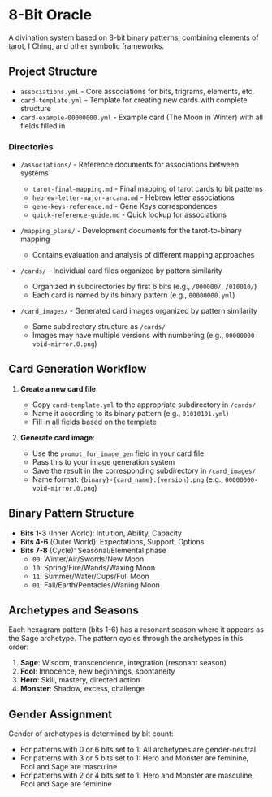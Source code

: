 # 8-Bit Oracle

A divination system based on 8-bit binary patterns, combining elements of tarot, I Ching, and other symbolic frameworks.

## Project Structure

- `associations.yml` - Core associations for bits, trigrams, elements, etc.
- `card-template.yml` - Template for creating new cards with complete structure
- `card-example-00000000.yml` - Example card (The Moon in Winter) with all fields filled in

### Directories

- `/associations/` - Reference documents for associations between systems
  - `tarot-final-mapping.md` - Final mapping of tarot cards to bit patterns
  - `hebrew-letter-major-arcana.md` - Hebrew letter associations
  - `gene-keys-reference.md` - Gene Keys correspondences
  - `quick-reference-guide.md` - Quick lookup for associations

- `/mapping_plans/` - Development documents for the tarot-to-binary mapping
  - Contains evaluation and analysis of different mapping approaches
  
- `/cards/` - Individual card files organized by pattern similarity
  - Organized in subdirectories by first 6 bits (e.g., `/000000/`, `/010010/`)
  - Each card is named by its binary pattern (e.g., `00000000.yml`)

- `/card_images/` - Generated card images organized by pattern similarity
  - Same subdirectory structure as `/cards/`
  - Images may have multiple versions with numbering (e.g., `00000000-void-mirror.0.png`)

## Card Generation Workflow

1. **Create a new card file**:
   - Copy `card-template.yml` to the appropriate subdirectory in `/cards/`
   - Name it according to its binary pattern (e.g., `01010101.yml`)
   - Fill in all fields based on the template

2. **Generate card image**:
   - Use the `prompt_for_image_gen` field in your card file
   - Pass this to your image generation system
   - Save the result in the corresponding subdirectory in `/card_images/`
   - Name format: `{binary}-{card_name}.{version}.png` (e.g., `00000000-void-mirror.0.png`)

## Binary Pattern Structure

- **Bits 1-3** (Inner World): Intuition, Ability, Capacity
- **Bits 4-6** (Outer World): Expectations, Support, Options
- **Bits 7-8** (Cycle): Seasonal/Elemental phase
  - `00`: Winter/Air/Swords/New Moon
  - `10`: Spring/Fire/Wands/Waxing Moon
  - `11`: Summer/Water/Cups/Full Moon
  - `01`: Fall/Earth/Pentacles/Waning Moon

## Archetypes and Seasons

Each hexagram pattern (bits 1-6) has a resonant season where it appears as the Sage archetype. The pattern cycles through the archetypes in this order:

1. **Sage**: Wisdom, transcendence, integration (resonant season)
2. **Fool**: Innocence, new beginnings, spontaneity
3. **Hero**: Skill, mastery, directed action
4. **Monster**: Shadow, excess, challenge

## Gender Assignment

Gender of archetypes is determined by bit count:
- For patterns with 0 or 6 bits set to 1: All archetypes are gender-neutral
- For patterns with 3 or 5 bits set to 1: Hero and Monster are feminine, Fool and Sage are masculine
- For patterns with 2 or 4 bits set to 1: Hero and Monster are masculine, Fool and Sage are feminine
